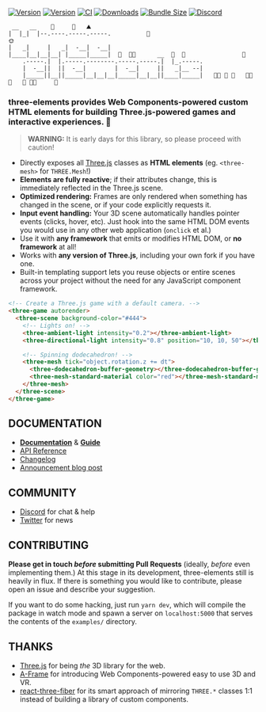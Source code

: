 [![Version](https://img.shields.io/npm/v/three-elements)](https://www.npmjs.com/package/three-elements)
[![Version](https://img.shields.io/npm/v/three-elements/next?color=red)](https://www.npmjs.com/package/three-elements/v/next)
[![CI](https://github.com/hmans/three-elements/workflows/CI/badge.svg)](https://github.com/hmans/three-elements/actions?query=workflow%3ACI)
[![Downloads](https://img.shields.io/npm/dt/three-elements.svg)](https://www.npmjs.com/package/three-elements)
[![Bundle Size](https://img.shields.io/bundlephobia/min/three-elements?label=bundle%20size)](https://bundlephobia.com/result?p=three-elements)
[![Discord](https://img.shields.io/discord/766340976125542430?color=hotpink&label=discord)](https://discord.gg/ybuUjFM)

```
 __   __    🗻     🗻   ⛰
|  |_|  |--.----.-----.-----.          🦅                                      🌞
|   _|     |   _|  -__|  -__|
|____|__|__|__| |_____|_____|  🗻  🌲🌳      __  🌲  🌳                🦅
    .-----.|  |.-----.--------.-----.-----.|  |_.-----.
    |  -__||  ||  -__|        |  -__|     ||   _|__ --|
    |_____||__||_____|__|__|__|_____|__|__||____|_____|   🌳🌲 🏡 🌲   🌲🌳  🐄   🌲 🌲🌳     🌳
```

### **three-elements provides Web Components-powered custom HTML elements for building Three.js-powered games and interactive experiences.** 🎉

> **WARNING:** It is early days for this library, so please proceed with caution!

- Directly exposes all [Three.js] classes as **HTML elements** (eg. `<three-mesh>` for `THREE.Mesh`!)
- **Elements are fully reactive**; if their attributes change, this is immediately reflected in the Three.js scene.
- **Optimized rendering:** Frames are only rendered when something has changed in the scene, or if your code explicitly requests it.
- **Input event handling:** Your 3D scene automatically handles pointer events (clicks, hover, etc). Just hook into the same HTML DOM events you would use in any other web application (`onclick` et al.)
- Use it with **any framework** that emits or modifies HTML DOM, or **no framework** at all!
- Works with **any version of Three.js**, including your own fork if you have one.
- Built-in templating support lets you reuse objects or entire scenes across your project without the need for any JavaScript component framework.

```html
<!-- Create a Three.js game with a default camera. -->
<three-game autorender>
  <three-scene background-color="#444">
    <!-- Lights on! -->
    <three-ambient-light intensity="0.2"></three-ambient-light>
    <three-directional-light intensity="0.8" position="10, 10, 50"></three-directional-light>

    <!-- Spinning dodecahedron! -->
    <three-mesh tick="object.rotation.z += dt">
      <three-dodecahedron-buffer-geometry></three-dodecahedron-buffer-geometry>
      <three-mesh-standard-material color="red"></three-mesh-standard-material>
    </three-mesh>
  </three-scene>
</three-game>
```

## DOCUMENTATION

- [**Documentation**](https://three-elements.hmans.co) & [**Guide**](https://three-elements.hmans.co/guide/)
- [API Reference](https://api.three-elements.hmans.co/)
- [Changelog](./CHANGELOG.md)
- [Announcement blog post](https://hmans.co/posts/2021-01-18-three-elements/)

## COMMUNITY

- [Discord] for chat & help
- [Twitter](https://twitter.com/hmans) for news

## CONTRIBUTING

**Please get in touch _before_ submitting Pull Requests** (ideally, _before_ even implementing them.) At this stage in its development, three-elements still is heavily in flux. If there is something you would like to contribute, please open an issue and describe your suggestion.

If you want to do some hacking, just run `yarn dev`, which will compile the package in watch mode and spawn a server on `localhost:5000` that serves the contents of the `examples/` directory.

## THANKS

- [Three.js] for being _the_ 3D library for the web.
- [A-Frame] for introducing Web Components-powered easy to use 3D and VR.
- [react-three-fiber] for its smart approach of mirroring `THREE.*` classes 1:1 instead of building a library of custom components.

[react-three-fiber]: https://github.com/pmndrs/react-three-fiber
[trinity]: https://github.com/hmans/trinity
[a-frame]: https://aframe.io/
[three.js]: https://threejs.org/
[custom elements]: https://developer.mozilla.org/en-US/docs/Web/Web_Components/Using_custom_elements
[discord]: https://discord.gg/ybuUjFM
